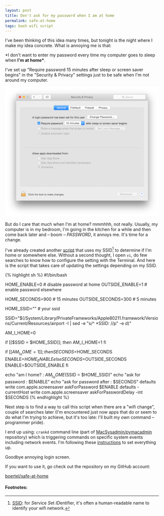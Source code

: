 ```yaml
---
layout: post
title: Don't ask for my password when I am at home
permalink: safe-at-home
tags: bash wifi script
---
```


I've been thinking of this idea many times, but tonight is the night where I make my idea concrete. What is annoying me is that:

\*I don't want to enter my password every time my computer goes to sleep when **I'm at home\***.

I've set up "Require password 15 minutes after sleep or screen saver begins" in the "Security & Privacy" settings just to be safe when I'm not around my computer.

![System Preferences](/media/safe-at-home/system-preferences.png)

But do I care that much when I'm at home? mmmhhh, not really. Usually, my computer is in my bedroom, I'm going in the kitchen for a while and then come back later and – boom – _PASSWORD_, it annoys me. It's time for a change.

I've already created another [script](/crontrain) that uses my SSID[^1] to determine if I'm home or somewhere else. Without a second thought, I open `vi`, do few searches to know how to configure the setting with the Terminal. And here is the script that takes care of updating the settings depending on my SSID.

{% highlight sh %}
#!/bin/bash

HOME_ENABLE=0 # disable password at home
OUTSIDE_ENABLE=1 # enable password elsewhere

HOME_SECONDS=900 # 15 minutes
OUTSIDE_SECONDS=300 # 5 minutes

HOME_SSID="<YOUR SSID>" # your ssid

SSID="$(/System/Library/PrivateFrameworks/Apple80211.framework/Versions/Current/Resources/airport -I | sed -e "s/^ \*SSID: //p" -e d)"

AM_I_HOME=0

if [[$SSID = $HOME_SSID]]; then
AM_I_HOME=1
fi

if [[$AM_I_HOME = 1]]; then
SECONDS=$HOME_SECONDS
    ENABLE=$HOME_ENABLE
else
SECONDS=$OUTSIDE_SECONDS
    ENABLE=$OUTSIDE_ENABLE
fi

echo "am I home? : $AM_I_HOME ($SSID = $HOME_SSID)"
echo "ask for password : $ENABLE"
echo "ask for password after : $SECONDS"
defaults write com.apple.screensaver askForPassword $ENABLE
defaults -currentHost write com.apple.screensaver askForPasswordDelay -int $SECONDS
{% endhighlight %}

Next step is to find a way to call this script when there are a "wifi change", couple of searches later (I'm encountered just now apps that do or seem to do what I'm trying to achieve, but it's too late: I'll built my _own_ command – programmer pride).

I end up using: `crankd` command line (part of [MacSysadmin/pymacadmin](https://github.com/MacSysadmin/pymacadmin) repository) which is triggering commands on specific system events including network events. I'm following these [instructions](http://nokyotsu.com/qscripts/2011/03/run-script-in-os-x-on-network.html) to set everything up.

Goodbye annoying login screen.

If you want to use it, go check out the repository on my GitHub account:

<div class="cta octicon">
    <a href="https://github.com/boertel/safe-at-home" target="_blank">boertel/safe-at-home</a>
</div>

#### Footnotes:

[^1]: [SSID](http://en.wikipedia.org/wiki/SSID): for *S*ervice *S*et *ID*entifier, it's often a human-readable name to identify your wifi network.
